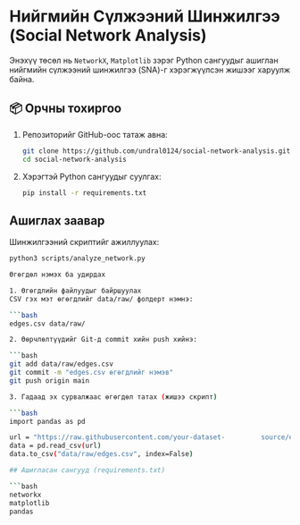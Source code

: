 # Нийгмийн Сүлжээний Шинжилгээ (Social Network Analysis)

Энэхүү төсөл нь `NetworkX`, `Matplotlib` зэрэг Python сангуудыг ашиглан нийгмийн сүлжээний шинжилгээ (SNA)-г хэрэгжүүлсэн жишээг харуулж байна.

## 📦 Орчны тохиргоо

1. Репозиторийг GitHub-оос татаж авна:

   ```bash
   git clone https://github.com/undral0124/social-network-analysis.git
   cd social-network-analysis
2. Хэрэгтэй Python сангуудыг суулгах:

   ```bash
   pip install -r requirements.txt

## Ашиглах заавар 

Шинжилгээний скриптийг ажиллуулах:

   ```bash
   python3 scripts/analyze_network.py

Өгөгдөл нэмэх ба удирдах

1. Өгөгдлийн файлуудыг байршуулах
   CSV гэх мэт өгөгдлийг data/raw/ фолдерт нэмнэ:

   ```bash
   edges.csv data/raw/

2. Өөрчлөлтүүдийг Git-д commit хийн push хийнэ:

   ```bash
   git add data/raw/edges.csv
   git commit -m "edges.csv өгөгдлийг нэмэв"
   git push origin main

3. Гадаад эх сурвалжаас өгөгдөл татах (жишээ скрипт)

   ```bash
   import pandas as pd
   
   url = "https://raw.githubusercontent.com/your-dataset-         source/edges.csv"
   data = pd.read_csv(url)
   data.to_csv("data/raw/edges.csv", index=False)

## Ашигласан сангууд (requirements.txt)

   ```bash
   networkx
   matplotlib
   pandas


